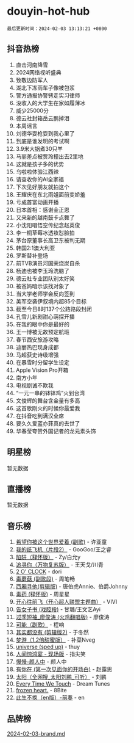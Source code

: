 # douyin-hot-hub

`最后更新时间：2024-02-03 13:13:21 +0800`

## 抖音热榜

1. 直击河南降雪
1. 2024网络视听盛典
1. 致敬边防军人
1. 湖北下冻雨车子像被包浆
1. 警方通报协警铐走实习律师
1. 没收入的大学生在家如履薄冰
1. 威少25000分
1. 德云社封箱岳云鹏掉泪
1. 本周谣言
1. 刘德华耍枪耍到我心里了
1. 到底是谁发明的考试啊
1. 3.9米大锅煮30只羊
1. 马丽差点被贾玲撞出去2里地
1. 这就是孩子多的优势
1. 乌啦啦体验江西辣
1. 请查收你的AI全家福
1. 下次见好朋友就拍这个
1. 王耀庆在东北雨姐面前变娇羞
1. 亏成首富动画开播
1. 日本首相：感谢金正恩
1. 又来新的越南鼓卡点舞了
1. 小沈阳唱悟空传纪念赵英俊
1. 李一桐草莓冰透妆怼脸拍
1. 茅台原董事长高卫东被判无期
1. 韩国2:1澳大利亚
1. 罗斯替补登场
1. 前TVB演员河国荣烧炭自杀
1. 杨迪也被李玉玲洗脑了
1. 德云社专业团队别太好笑
1. 被爸妈暗示该找对象了
1. 当大学老师学会反向签到
1. 美军空袭伊叙境内超85个目标
1. 截至今日8时137个公路路段封闭
1. 孔雪儿新剧甜心萌探开播
1. 在我的眼中你是最好的
1. 王一博被无故预定航班
1. 春节西安旅游攻略
1. 迪丽热巴现身成都
1. 马超获史诗级增强
1. 在暴雪时分留学生设定
1. Apple Vision Pro开箱
1. 南方小年
1. 电视剧诚不欺我
1. “一元一串的钵钵鸡”火到台湾
1. 文俊辉的舞台含金量有多高
1. 这首歌刚火的时候你最爱我
1. 在抖音吃到满汉全席
1. 要久久爱蓝亦菲真的去世了
1. 华春莹夸赞外国记者的龙元素头饰

## 明星榜

暂无数据

## 直播榜

暂无数据

## 音乐榜

1. [希望你被这个世界爱着 (副歌)](https://sf5-hl-cdn-tos.douyinstatic.com/obj/tos-cn-ve-2774/oUHCmWQfZlE3QQBKBeD8rCFLpJzPgCpImhsxMt) - 许亚童
1. [我的纸飞机（片段2）](https://sf5-hl-cdn-tos.douyinstatic.com/obj/tos-cn-ve-2774/oM2ZrKcg2CD5AeRB2gkeXOFB1IxAGJdZPazYHf) - GooGoo/王之睿
1. [陷阱（释怀版）](https://sf5-hl-cdn-tos.douyinstatic.com/obj/tos-cn-ve-2774/oE8C21LeZrzKLDFfQYgMzx4GAIHageG5IzayY7) - Zy/白允y
1. [追寻你（万物复苏版）](https://sf5-hl-cdn-tos.douyinstatic.com/obj/tos-cn-ve-2774/oYeAZJsbjIDit9APmBg8u6uDUQnHmoCf3gbo74) - 王天戈/川青
1. [2 O' CLOCK](https://sf5-hl-cdn-tos.douyinstatic.com/obj/tos-cn-ve-2774/oIUBICeqlYQHTigCBOnCMlwBZJkgiBjt1oDfbg) - dori
1. [毒蘑菇 (副歌段)](https://sf5-hl-cdn-tos.douyinstatic.com/obj/tos-cn-ve-2774/ocDEUsfdLjxnlFXtfogBCiQCEqYB7QZgZ8VViM) - 周笔畅
1. [西厢寻他(剪辑版)](https://sf5-hl-cdn-tos.douyinstatic.com/obj/tos-cn-ve-2774/oUsAVfAQKlRNxEv5qxvIB8o5qmIWUcXbzJKJhw) - 唐伯虎Annie、伯爵Johnny
1. [毒药 (释怀版)](https://sf3-cdn-tos.douyinstatic.com/obj/tos-cn-ve-2774/oYILMEAzspdZBIzy4frJNB8ZHPHWAhiwowd4Ad) - 周星星
1. [开心往前飞（开心超人联盟主题曲）](https://sf5-hl-cdn-tos.douyinstatic.com/obj/tos-cn-ve-2774/9d8fb7c82cf1421fb93a9fe925275e0a) - VIVI
1. [告女子书 (戏腔段)](https://sf3-cdn-tos.douyinstatic.com/obj/tos-cn-ve-2774/osCCzFxWgstBDi92ZfBB4ht7gQENBmQMAl0eI6) - 甘璐/王文艺Ayi
1. [过季短袖_廖俊涛 (火鸡翻唱版)](https://sf5-hl-cdn-tos.douyinstatic.com/obj/tos-cn-ve-2774/ogQVJl0tRBKxQgZji7YClFEBrVDeHpPTWfCZbQ) - 廖俊涛
1. [可能（副歌）](https://sf5-hl-cdn-tos.douyinstatic.com/obj/tos-cn-ve-2774/cde1731888894259b333569393c2fb51) - 程响
1. [其实都没有 (剪辑版2)](https://sf3-cdn-tos.douyinstatic.com/obj/tos-cn-ve-2774/oEBNQenHZtBhxYjGgUDQk0BCHTigQafgFlbQ7k) - 于冬然
1. [梦游（1.2倍甜蜜版）](https://sf5-hl-cdn-tos.douyinstatic.com/obj/tos-cn-ve-2774/o4gyAUm8hwufoEABmwVIiQtHsFuGzAEEWtNMzo) - 补菜Nveg
1. [universe (sped up)](https://sf6-cdn-tos.douyinstatic.com/obj/tos-cn-ve-2774/oIQnurQLDCsdYeegkM4CKuVb23MZBXtX6QB8bv) - thuy
1. [人间惊鸿宴 - 现场版](https://sf5-hl-cdn-tos.douyinstatic.com/obj/tos-cn-ve-2774/osF4mrPePAf2Yv8Wfr5fATCHZwL5h1QiGQAKwz) - 指尖笑
1. [慢慢-颜人中](https://sf5-hl-cdn-tos.douyinstatic.com/obj/tos-cn-ve-2774/ocjHNfBXdBxQNC8ZGAeoLMFTUgtBg8bkExunDC) - 颜人中
1. [有你在 (第一次见面你的开场白)](https://sf6-cdn-tos.douyinstatic.com/obj/tos-cn-ve-2774/oAthrQ3ClJBfI57uBoFEgNDYtNCZ0TSYQQfxQ0) - 赵露思
1. [太阳（全网搜_太阳刘鹏_可听）](https://sf6-cdn-tos.douyinstatic.com/obj/tos-cn-ve-2774/ogWbyIQnlBFImVbeDocRdCIYtBHlbJXgfZMvgz) - 刘鹏
1. [Every Time We Touch](https://sf3-cdn-tos.douyinstatic.com/obj/tos-cn-ve-2774/ogN6lUKQeBBfEVhIOMikG1CcJjugxk1tztZyhP) - Dream Tunes
1. [frozen heart.](https://sf5-hl-cdn-tos.douyinstatic.com/obj/tos-cn-ve-2774/oIIWJfyjIACZA9zQMtnJ6hQQhFC4vhCupoRBsO) - 8Bite
1. [此生不换（en版）-前奏](https://sf5-hl-cdn-tos.douyinstatic.com/obj/tos-cn-ve-2774/oMDvUGwhKrKYDEqXiMYEwxZqBWIJFA92CiLAO) - en

## 品牌榜

[2024-02-03-brand.md](2024-02-03-brand.md)
